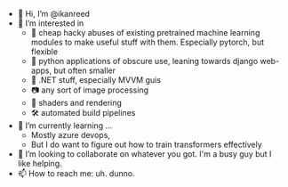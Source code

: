 - 👋 Hi, I’m @ikanreed
- 👀 I’m interested in 
  - 🧠 cheap hacky abuses of existing pretrained machine learning modules to make useful stuff with them.  Especially pytorch, but flexible
  - 🐍 python applications of obscure use, leaning towards django web-apps, but often smaller
  - 🥅 .NET stuff, especially MVVM guis
  - 📷 any sort of image processing
  - 💎 shaders and rendering
  - 🛠 automated build pipelines
- 🌱 I’m currently learning ...
  - Mostly azure devops, 
  - But I do want to figure out how to train transformers effectively
- 💞️ I’m looking to collaborate on whatever you got.  I'm a busy guy but I like helping.
- 📫 How to reach me: uh.  dunno.

<!---
ikanreed/ikanreed is a ✨ special ✨ repository because its `README.md` (this file) appears on your GitHub profile.
You can click the Preview link to take a look at your changes.
--->
